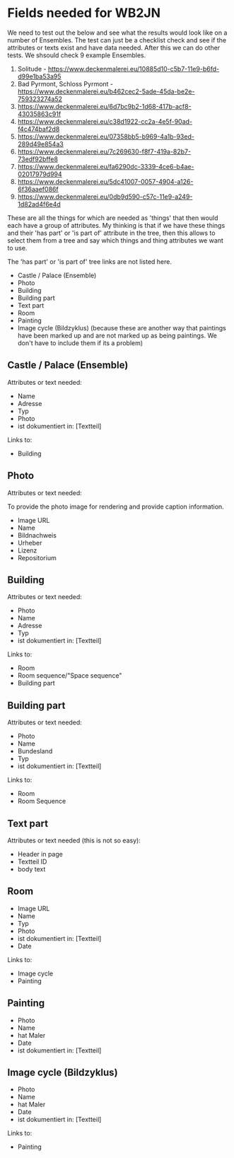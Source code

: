 # Fields needed for WB2JN

We need to test out the below and see what the results would look like on a number of Ensembles. The test can just be a checklist check and see if the attributes or texts exist and have data needed. After this we can do other tests. We shsould check 9 example Ensembles.

  1. Solitude - https://www.deckenmalerei.eu/10885d10-c5b7-11e9-b6fd-d99e1ba53a95
  2. Bad Pyrmont, Schloss Pyrmont - https://www.deckenmalerei.eu/b462cec2-5ade-45da-be2e-759323274a52 
  3. https://www.deckenmalerei.eu/6d7bc9b2-1d68-417b-acf8-43035863c91f
  4. https://www.deckenmalerei.eu/c38d1922-cc2a-4e5f-90ad-f4c474baf2d8
  5. https://www.deckenmalerei.eu/07358bb5-b969-4a1b-93ed-289d49e854a3 
  6. https://www.deckenmalerei.eu/7c269630-f8f7-419a-82b7-73edf92bffe8
  7. https://www.deckenmalerei.eu/fa6290dc-3339-4ce6-b4ae-02017979d994 
  8. https://www.deckenmalerei.eu/5dc41007-0057-4904-a126-6f36aaef086f 
  9. https://www.deckenmalerei.eu/0db9d590-c57c-11e9-a249-1d82ad4f6e4d 

These are all the things for which are needed as 'things' that then would each have a group of attributes. My thinking is that if we have these things and their 'has part' or 'is part of' attribute in the tree, then this allows to select them from a tree and say which things and thing attributes we want to use.

The 'has part' or 'is part of' tree links are not listed here.

  - Castle / Palace (Ensemble)
  - Photo
  - Building
  - Building part
  - Text part
  - Room
  - Painting
  - Image cycle (Bildzyklus) (because these are another way that paintings have been marked up and are not marked up as being paintings. We don't have to include them if its a problem)

## Castle / Palace (Ensemble)

Attributes or text needed:

  - Name
  - Adresse
  - Typ
  - Photo
  - ist dokumentiert in: [Textteil]

Links to:

 - Building

## Photo

Attributes or text needed:

To provide the photo image for rendering and provide caption information.

  - Image URL
  - Name
  - Bildnachweis
  - Urheber
  - Lizenz
  - Repositorium

## Building

Attributes or text needed:

  - Photo
  - Name
  - Adresse
  - Typ
  - ist dokumentiert in: [Textteil]

Links to:  
  - Room
  - Room sequence/"Space sequence"
  - Building part

## Building part

Attributes or text needed:

  - Photo
  - Name
  - Bundesland
  - Typ 
  - ist dokumentiert in: [Textteil]

Links to:  
  - Room
  - Room Sequence

## Text part

Attributes or text needed (this is not so easy):

  - Header in page
  - Textteil ID
  - body text

## Room

  - Image URL
  - Name
  - Typ 
  - Photo 
  - ist dokumentiert in: [Textteil]
  - Date

Links to:  
  - Image cycle
  - Painting

## Painting

  - Photo
  - Name
  - hat Maler
  - Date
  - ist dokumentiert in: [Textteil]

## Image cycle (Bildzyklus)

  - Photo
  - Name
  - hat Maler
  - Date
  - ist dokumentiert in: [Textteil]

Links to:
  - Painting

